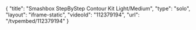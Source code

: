 {
    "title": "Smashbox StepByStep Contour Kit  Light\/Medium",
    "type": "solo",
    "layout": "iframe-static",
    "videoId": "112379194",
    "url": "\/tvpembed\/112379194"
}